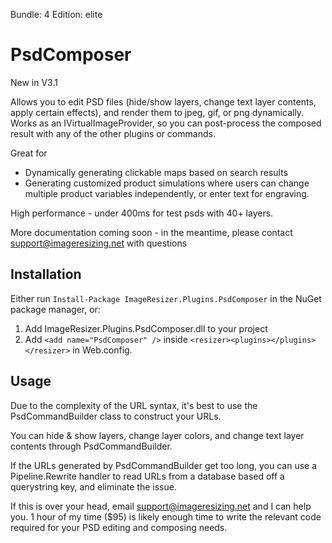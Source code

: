 Bundle: 4
Edition: elite

# PsdComposer

New in V3.1

Allows you to edit PSD files (hide/show layers, change text layer contents, apply certain effects), and render them to jpeg, gif, or png dynamically. Works as an IVirtualImageProvider, so you can post-process the composed result with any of the other plugins or commands.

Great for

* Dynamically generating clickable maps based on search results
* Generating customized product simulations where users can change multiple product variables independently, or enter text for engraving.


High performance - under 400ms for test psds with 40+ layers.

More documentation coming soon - in the meantime, please contact support@imageresizing.net with questions


## Installation

Either run `Install-Package ImageResizer.Plugins.PsdComposer` in the NuGet package manager, or:

1. Add ImageResizer.Plugins.PsdComposer.dll to your project
2. Add `<add name="PsdComposer" />` inside `<resizer><plugins></plugins></resizer>` in Web.config.

## Usage

Due to the complexity of the URL syntax, it's best to use the PsdCommandBuilder class to construct your URLs. 

You can hide & show layers, change layer colors, and change text layer contents through PsdCommandBuilder.

If the URLs generated by PsdCommandBuilder get too long, you can use a Pipeline.Rewrite handler to read URLs from a database based off a querystring key, and eliminate the issue. 

If this is over your head, email support@imageresizing.net and I can help you. 1 hour of my time ($95) is likely enough time to write the relevant code required for your PSD editing and composing needs. 
